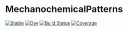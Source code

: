 # MechanochemicalPatterns

[![Stable](https://img.shields.io/badge/docs-stable-blue.svg)](https://SteffenPL.github.io/MechanochemicalPatterns.jl/stable/)
[![Dev](https://img.shields.io/badge/docs-dev-blue.svg)](https://SteffenPL.github.io/MechanochemicalPatterns.jl/dev/)
[![Build Status](https://github.com/SteffenPL/MechanochemicalPatterns.jl/actions/workflows/CI.yml/badge.svg?branch=main)](https://github.com/SteffenPL/MechanochemicalPatterns.jl/actions/workflows/CI.yml?query=branch%3Amain)
[![Coverage](https://codecov.io/gh/SteffenPL/MechanochemicalPatterns.jl/branch/main/graph/badge.svg)](https://codecov.io/gh/SteffenPL/MechanochemicalPatterns.jl)
